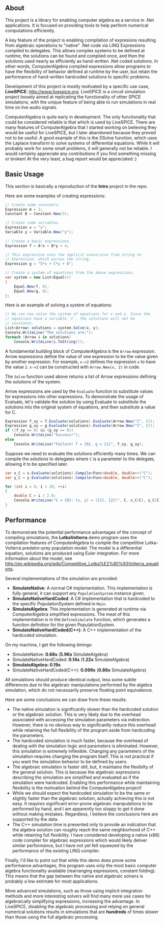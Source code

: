 About
-----

This project is a library for enabling computer algebra as a service in .Net applications. It is focused on providing tools to help perform numerical computations efficiently.

A key feature of the project is enabling compilation of expresions resulting from algebraic operations to "native" .Net code via LINQ Expressions compiled to delegates. This allows complex systems to be defined at runtime, the solutions can be found and compiled once, and then the solutions used nearly as efficiently as hand-written .Net coded solutions. In other words, ComputerAlgebra compiled expressions allow programs to have the flexibility of behavior defined at runtime by the user, but retain the performance of hand-written hardcoded solutions to specific problems.

Development of this project is mostly motivated by a specific use case, **LiveSPICE**: http://www.livespice.org. LiveSPICE is a circuit simulation project loosely aimed at replicating the functionality of other SPICE simulations, with the unique feature of being able to run simulations in real time on live audio signals.

ComputerAlgebra is quite early in development. The only functionality that could be considered reliable is that which is used by LiveSPICE. There are many features of ComputerAlgebra that I started working on believing they would be useful for LiveSPICE, but I later abandoned because they proved not to be useful. A good example of this is the DSolve function, which uses the Laplace transform to solve systems of differential equations. While it will probably work for some small problems, it will generally not be reliable. I would certainly appreciate any contributions if you find something missing or broken! At the very least, a bug report would be appreciated :)

Basic Usage
-----------

This section is basically a reproduction of the **Intro** project in the repo. 

Here are some examples of creating expressions:

```csharp
// Create some constants.
Expression A = 2;
Constant B = Constant.New(3);

// Create some variables.
Expression x = "x";
Variable y = Variable.New("y");
            
// Create a basic expressions.
Expression f = A*x + B*y + 4;

// This expression uses the implicit conversion from string to
// Expression, which parses the string.
Expression g = "5*x + C*y + 8";

// Create a system of equations from the above expressions.
var system = new List<Equal>()
{
    Equal.New(f, 0),
    Equal.New(g, 0),
};
```

Here is an example of solving a system of equations:

```csharp
// We can now solve the system of equations for x and y. Since the
// equations have a variable 'C', the solutions will not be
// constants.
List<Arrow> solutions = system.Solve(x, y);
Console.WriteLine("The solutions are:");
foreach (Arrow i in solutions)
    Console.WriteLine(i.ToString());
```

A fundamental building block of ComputerAlgebra is the `Arrow` expression. Arrow expressions define the value of one expression to be the value given by another expression. For example, `x->2` defines the expression `x` to have the value `2`. `x->2` can be constructed with `Arrow.New(x, 2)` in code.

The `Solve` function used above returns a list of Arrow expressions defining the solutions of the system. 

Arrow expressions are used by the `Evaluate` function to substitute values for expressions into other expressions. To demonstrate the usage of Evaluate, let's validate the solution by using Evaluate to substitute the solutions into the original system of equations, and then substitute a value for C.

```csharp
Expression f_xy = f.Evaluate(solutions).Evaluate(Arrow.New("C", 2));
Expression g_xy = g.Evaluate(solutions).Evaluate(Arrow.New("C", 2));
if ((f_xy == 0) && (g_xy == 0))
    Console.WriteLine("Success!");
else
    Console.WriteLine("Failure! f = {0}, g = {1}", f_xy, g_xy);
```

Suppose we need to evaluate the solutions efficiently many times. We can compile the solutions to delegates where `C` is a parameter to the delegate, allowing it to be specified later.

```csharp
var x_C = x.Evaluate(solutions).Compile<Func<double, double>>("C");
var y_C = y.Evaluate(solutions).Compile<Func<double, double>>("C");

for (int i = 0; i < 20; ++i)
{
    double C = i / 2.0;
    Console.WriteLine("C = {0}: (x, y) = ({1}, {2})", C, x_C(C), y_C(C));
}
```

Performance
-----------

To demonstrate the potential performance advantages of the concept of compiling simulations, the **LotkaVolterra** demo program uses the compilation features of ComputerAlgebra to compile the competitive Lotka-Volterra predator-prey population model. The model is a differential equation, solutions are produced using Euler integration. For more information about the model, see http://en.wikipedia.org/wiki/Competitive_Lotka%E2%80%93Volterra_equations.

Several implementations of the simulation are provided:

* **SimulateNative**: A normal C# implementation. This implementation is fully general, it can support any `PopulationSystem` instance given.
* **SimulateNativeHardCoded**: A C# implementation that is hardcoded to the specific PopulationSystem defined in `Main`.
* **SimulateAlgebra**: This implementation is generated at runtime via ComputerAlgebra simplified expressions. The meat of this implementation is in the `DefineSimulate` function, which generates a function definition for the given PopulationSystem.
* **SimulateNativeHardCoded(C++)**: A C++ implementation of the hardcoded simulation.

On my machine, I get the following timings:

* SimulateNative: **0.68s** (**5.96x** SimulateAlgebra)
* SimulateNativeHardCoded: **0.14s** (**1.22x** SimulateAlgebra)
* **SimulateAlgebra: 0.19s**
* SimulateNativeHardCoded(C++): **0.099s** (**0.86x** SimulateAlgebra)

All simulations should produce identical output, less some subtle differences due to the algebraic manipulations performed by the algebra simulation, which do not necessarily preserve floating point equivalence.

Here are some conclusions we can draw from these results:

* The native simulation is significantly slower than the hardcoded solution or the algebraic solution. This is very likely due to the overhead associated with accessing the simulation parameters via indirection. However, there is no obvious way to significantly reduce this overhead while retaining the full flexibility of the program aside from hardcoding the parameters.
* The hardcoded simulation is much faster, because the overhead of dealing with the simulation logic and parameters is eliminated. However, this simulation is extremely inflexible. Changing any parameters of the simulation requires changing the program itself. This is not practical if you want the simulation behavior to be defined by users.
* The algebraic simulation is faster still, but, it maintains the flexibilty of the general solution. This is because the algebraic expressions describing the simulation are simplified and evaluated as if the simulation were hardcoded. Enabling this performance while maintaining flexibility is the motivation behind the ComputerAlgebra project!
* While we should expect the hardcoded simulation to be the same or slightly faster than the algebraic solution, actually achieving this is not easy. It requires significant error-prone algebraic manipulations to be performed by hand, and I am apparently too sloppy to get it done without making mistakes. Regardless, I believe the conclusions here are supported by the data.
* The C++ simulation time is presented only to provide an indication that the algebra solution can roughly reach the same neighborhood of C++ while retaining full flexibility. I have considered developing a native (x86) code compiler for algebraic expressions which would likely deliver similar performance, but I have not yet felt squeezed by the performance of the existing LINQ compiler.

Finally, I'd like to point out that while this demo does prove some performance advantages, this program uses only the most basic computer algebra functionality available (rearranging expressions, constant folding). This means that the gap between the native and algebraic solvers is probably a low estimate for most applications.

More advanced simulations, such as those using implicit integration methods and more interesting solvers will find many more use cases for algebraically simplifying expressions, increasing the advantage. In LiveSPICE, disabling the algebraic processing and relying on general numerical solutions results in simulations that are **hundreds** of times slower than those using the full algebraic processing.
